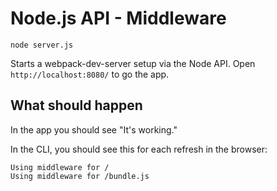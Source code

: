 # Node.js API - Middleware

```shell
node server.js
```

Starts a webpack-dev-server setup via the Node API. Open `http://localhost:8080/`
to go the app.

## What should happen

In the app you should see "It's working."

In the CLI, you should see this for each refresh in the browser:

```
Using middleware for /
Using middleware for /bundle.js
```
